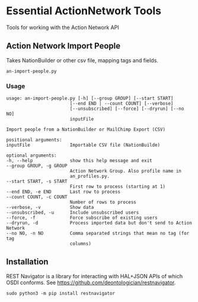 
# Essential ActionNetwork Tools

Tools for working with the Action Network API

## Action Network Import People

Takes NationBuilder or other csv file, mapping tags and fields.

    an-import-people.py

### Usage

    usage: an-import-people.py [-h] [--group GROUP] [--start START]
                            [--end END | --count COUNT] [--verbose]
                            [--unsubscribed] [--force] [--dryrun] [--no NO]
                            inputFile

    Import people from a NationBuilder or MailChimp Export (CSV)

    positional arguments:
    inputFile               Importable CSV file (NationBuilde)

    optional arguments:
    -h, --help              show this help message and exit
    --group GROUP, -g GROUP
                            Action Network Group. Also profile name in
                            an_profiles.py.
    --start START, -s START
                            First row to process (starting at 1)
    --end END, -e END       Last row to process
    --count COUNT, -c COUNT
                            Number of rows to process
    --verbose, -v           Show data
    --unsubscribed, -u      Include unsubscribed users
    --force, -f             Force subscribe of existing users
    --dryrun, -d            Process imported data but don't send to Action Network
    --no NO, -n NO          Comma separated strings that mean no tag (for tag
                            columns)

  
## Installation

REST Navigator is a library for interacting with HAL+JSON APIs of which OSDI conforms. See https://github.com/deontologician/restnavigator.

    sudo python3 -m pip install restnavigator 


